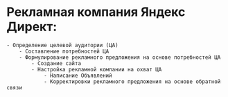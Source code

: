 # Рекламная компания Яндекс Директ:
	- Определение целевой аудитории (ЦА)
		- Составление потребностей ЦА
		- Формулирование рекламного предложения на основе потребностей ЦА
			- Создание сайта
			- Настройка рекламной компании на охват ЦА
				- Написание Объявлений
				- Корректировки рекламного предложения на основе обратной связи